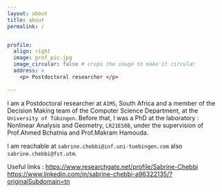 ```yaml
---
layout: about
title: about
permalink: /


profile:
  align: right
  image: prof_pic.jpg
  image_circular: false # crops the image to make it circular
  address: >
    <p> Postdoctoral researcher </p>
  
---
```


I am a Postdoctoral  researcher  at `AIMS`, South Africa and a member of the Decision Making team of the Computer Science Department, at the `University of Tübingen`. Before that, I was a PhD at the laboratory : Nonlinear Analysis and Geometry, `LR21ES08`, under the supervision of Prof.Ahmed Bchatnia and Prof.Makram Hamouda.

I am reachable at `sabrine.chebbi@inf.uni-tuebingen.com` also `sabrine.chebbi@fst.utm`.

Useful links : https://www.researchgate.net/profile/Sabrine-Chebbi
               https://www.linkedin.com/in/sabrine-chebbi-a96322135/?originalSubdomain=tn
               




